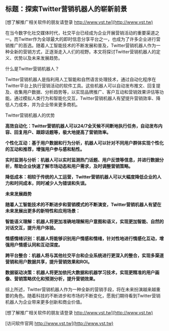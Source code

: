 ## **标题：探索Twitter营销机器人的崭新前景**

[想了解推广相关软件的朋友请登录 http://www.vst.tw](http://www.vst.tw)

在当今数字化社交媒体时代，社交平台已经成为企业开展营销活动的重要渠道之一。而Twitter作为全球最大的即时信息分享平台之一，也成为了许多企业进行营销推广的首选。随着人工智能技术的不断发展和普及，Twitter营销机器人作为一种全新的营销方式，正逐渐走入人们的视野。本文将探讨Twitter营销机器人的定义、优势以及未来发展趋势。

什么是Twitter营销机器人？

Twitter营销机器人是指利用人工智能和自然语言处理技术，通过自动化程序在Twitter平台上执行营销活动的软件工具。这些机器人可以自动发布推文、回复提及、收集用户数据、分析趋势等，以实现品牌推广、客户互动和营销效果评估等功能。通过模拟人类行为和智能化交互，Twitter营销机器人有望提升营销效率、降低人力成本，并为企业带来更多商机。

Twitter营销机器人的优势

**高效自动化：Twitter营销机器人可以24/7全天候不间断地执行任务，自动发布内容、回复用户、跟踪话题等，极大地提高了营销效率。**

**个性化互动：基于用户数据和行为分析，机器人可以针对不同用户群体实现个性化的互动和推荐，增强用户参与感和粘性。**

**实时监测与分析：机器人可以实时监测热门话题、用户反馈等信息，并进行数据分析，帮助企业快速了解市场动态和用户需求，及时调整营销策略。**

**降低成本：相较于传统的人工运营，Twitter营销机器人可以大幅度降低企业的人力和时间成本，同时减少人为错误和失误。**

**未来发展趋势**

**随着人工智能技术的不断进步和营销模式的不断演变，Twitter营销机器人有望在未来发展出更多的新特性和应用场景：**

**智能语义理解：机器人将更加准确地理解用户意图和语义，实现更加智能、自然的对话交互，提升用户体验。**

**情感情绪识别：机器人将能够识别用户情感和情绪，针对性地进行情感化互动，增强用户情感认同和互动深度。**

**跨平台整合：机器人将与其他社交平台和企业系统进行更深入的整合，实现多渠道营销和用户数据共享，提升营销效果和ROI。**

**数据驱动决策：机器人将更加依托大数据和机器学习技术，实现更精准的用户画像、营销策略优化和预测分析，提升营销效果。**

综上所述，Twitter营销机器人作为一种全新的营销手段，将在未来扮演越来越重要的角色。随着科技的不断进步和市场的不断变化，愿我们期待看到Twitter营销机器人为企业带来更多创新和商业价值。

[想了解推广相关软件的朋友请登录 http://www.vst.tw](http://www.vst.tw)


[访问软件官网 http://www.vst.tw](http://www.vst.tw)
